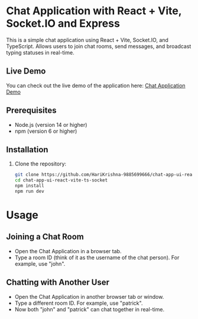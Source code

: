 # Chat Application with React + Vite, Socket.IO and Express

This is a simple chat application using React + Vite, Socket.IO, and TypeScript. 
Allows users to join chat rooms, send messages, and broadcast typing statuses in real-time.

## Live Demo

You can check out the live demo of the application here: [Chat Application Demo](https://chat-app-ui-react-vite-ts-socket.vercel.app/)

## Prerequisites

- Node.js (version 14 or higher)
- npm (version 6 or higher)

## Installation

1. Clone the repository:

   ```sh
   git clone https://github.com/HariKrishna-9885699666/chat-app-ui-react-vite-ts-socket.git
   cd chat-app-ui-react-vite-ts-socket
   npm install
   npm run dev

# Usage
## Joining a Chat Room
- Open the Chat Application in a browser tab.
- Type a room ID (think of it as the username of the chat person). For example, use "john".
## Chatting with Another User
- Open the Chat Application in another browser tab or window.
- Type a different room ID. For example, use "patrick".
- Now both "john" and "patrick" can chat together in real-time.
